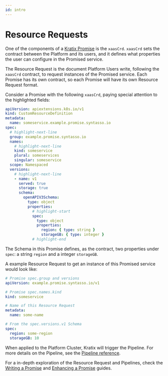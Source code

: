 ```yaml
---
id: intro
---
```


# Resource Requests

One of the components of a [Kratix Promise](../promises/intro) is the `xaasCrd`. `xaasCrd` sets the contract between the Platform and its users, and it defines what properties the user can configure in the Promised service.

The Resource Request is the document Platform Users write, following the `xaasCrd` contract, to request instances of the Promised service. Each Promise has its own contract, so each Promise will have its own Resource Request format.

Consider a Promise with the following `xaasCrd`, paying special attention to the highlighted fields:

```yaml showLineNumbers
apiVersion: apiextensions.k8s.io/v1
kind: CustomResourceDefinition
metadata:
  name: someservice.example.promise.syntasso.io
spec:
  # highlight-next-line
  group: example.promise.syntasso.io
  names:
    # highlight-next-line
    kind: someservice
    plural: someservices
    singular: someservice
  scope: Namespaced
  versions:
    # highlight-next-line
    - name: v1
      served: true
      storage: true
      schema:
        openAPIV3Schema:
          type: object
          properties:
            # highlight-start
            spec:
              type: object
              properties:
                region: { type: string }
                storageGB: { type: integer }
            # highlight-end
```

The Schema in this Promise defines, as the contract, two properties under `spec`: a
string `region` and a integer `storageGB`.

A example Resource Request to get an instance of this Promised service would look like:

```yaml
# Promise spec.group and versions
apiVersion: example.promise.syntasso.io/v1

# Promise spec.names.kind
kind: someservice

# Name of this Resource Request
metadata:
  name: some-name

# From the spec.versions.v1 Schema
spec:
  region: some-region
  storageGB: 10
```

When applied to the Platform Cluster, Kratix will trigger the Pipeline. For more details on the Pipeline, see the [Pipeline reference](./02-pipelines.md).

For a in-depth exploration of the Resource Request and Pipelines, check the [Writing a Promise](../../guides/writing-a-promise) and [Enhancing a Promise](../../guides/enhancing-a-promise) guides.
